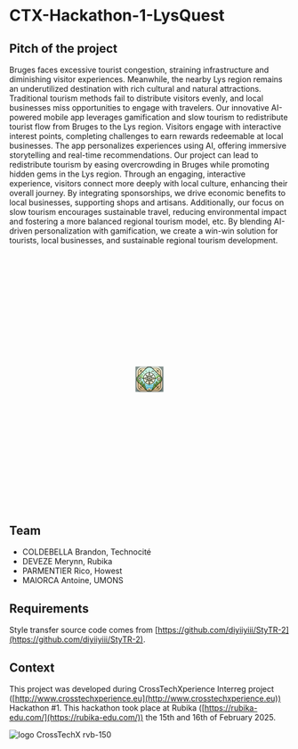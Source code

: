 # CTX-Hackathon-1-LysQuest

## Pitch of the project

Bruges faces excessive tourist congestion, straining infrastructure and diminishing visitor experiences. Meanwhile, the nearby Lys region remains an underutilized destination with rich cultural and natural attractions. Traditional tourism methods fail to distribute visitors evenly, and local businesses miss opportunities to engage with travelers. Our innovative AI-powered mobile app leverages gamification and slow tourism to redistribute tourist flow from Bruges to the Lys region. Visitors engage with interactive interest points, completing challenges to earn rewards redeemable at local businesses. The app personalizes experiences using AI, offering immersive storytelling and real-time recommendations. Our project can lead to redistribute tourism by easing overcrowding in Bruges while promoting hidden gems in the Lys region. Through an engaging, interactive experience, visitors connect more deeply with local culture, enhancing their overall journey. By integrating sponsorships, we drive economic benefits to local businesses, supporting shops and artisans. Additionally, our focus on slow tourism encourages sustainable travel, reducing environmental impact and fostering a more balanced regional tourism model, etc. By blending AI-driven personalization with gamification, we create a win-win solution for tourists, local businesses, and sustainable regional tourism development.

<img src="images/logo.png" alt="logo" style="transform: scale(0.1);"/>


## Team

- COLDEBELLA Brandon, Technocité
- DEVEZE Merynn, Rubika
- PARMENTIER Rico, Howest
- MAIORCA Antoine, UMONS

## Requirements

Style transfer source code comes from [https://github.com/diyiiyiii/StyTR-2](https://github.com/diyiiyiii/StyTR-2).

## Context

This project was developed during CrossTechXperience Interreg project ([http://www.crosstechxperience.eu](http://www.crosstechxperience.eu)) Hackathon #1.
This hackathon took place at Rubika ([https://rubika-edu.com/](https://rubika-edu.com/)) the 15th and 16th of February 2025.


![logo CrossTechX rvb-150](https://github.com/user-attachments/assets/b2c622b3-c234-462a-a646-c7f3380c91bd)

